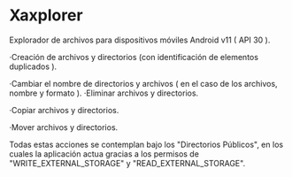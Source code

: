 # Xaxplorer
 
Explorador de archivos para dispositivos móviles Android v11 ( API 30 ).

·Creación de archivos y directorios (con identificación de elementos duplicados ).

·Cambiar el nombre de directorios y archivos ( en el caso de los archivos, nombre y formato ).
·Eliminar archivos y directorios.

·Copiar archivos y directorios.

·Mover archivos y directorios.

Todas estas acciones se contemplan bajo los "Directorios Públicos", en los cuales la aplicación actua gracias a los permisos de "WRITE_EXTERNAL_STORAGE" y "READ_EXTERNAL_STORAGE".
